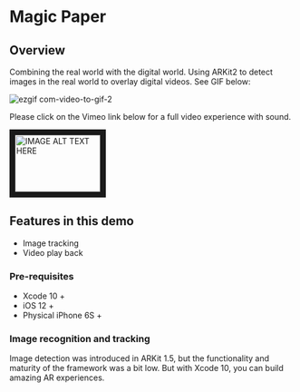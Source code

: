 # Magic Paper

## Overview

Combining the real world with the digital world. Using ARKit2 to detect images in the real world to overlay digital videos. See GIF below:

![ezgif com-video-to-gif-2](https://user-images.githubusercontent.com/36542195/50773197-19d8c680-1288-11e9-8c00-d7c8c63f4b4e.gif)


Please click on the Vimeo link below for a full video experience with sound.

<a href="https://vimeo.com/user93624011/review/309861839/5c2a6faa47
" target="_blank"><img src="https://user-images.githubusercontent.com/36542195/50775135-4216f400-128d-11e9-9fe5-f7925f5e77f7.png" 
alt="IMAGE ALT TEXT HERE" width="150" height="100" border="10" /></a>


## Features in this demo
* Image tracking 
* Video play back


### Pre-requisites

* Xcode 10 +
* iOS 12 +
* Physical iPhone 6S +

### Image recognition and tracking

Image detection was introduced in ARKit 1.5, but the functionality and maturity of the framework was a bit low. But with Xcode 10, you can build amazing AR experiences. 




